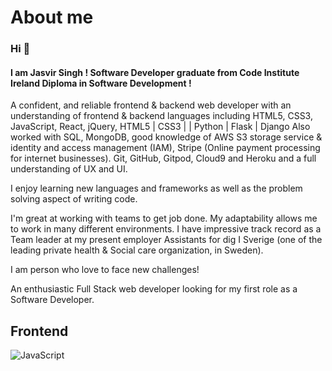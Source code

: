 # About me

### Hi 👋

#### I am Jasvir Singh ! Software Developer graduate from Code Institute Ireland Diploma in Software Development !


A confident, and reliable frontend & backend web developer with an understanding of frontend & backend languages including HTML5, CSS3, JavaScript, React, jQuery, HTML5 | CSS3 |  | Python | Flask | Django Also worked with SQL, MongoDB, good knowledge of AWS S3 storage service & identity and access management (IAM), Stripe (Online payment processing for internet businesses). Git, GitHub, Gitpod, Cloud9 and Heroku and a full understanding of UX and UI.

 I enjoy learning new languages and frameworks as well as the problem solving aspect of writing code.

 I'm great at working with teams to get job done. My adaptability allows me to work in many different environments. I have impressive track record as a Team leader at my present employer Assistants for dig I Sverige (one of the leading private health & Social care organization, in Sweden).

 I am person who love to face new challenges!

An enthusiastic Full Stack web developer looking for my first role as a Software Developer.


## Frontend

![JavaScript]()

<!--
**jas-sin82/jas-sin82** is a ✨ _special_ ✨ repository because its `README.md` (this file) appears on your GitHub profile.

Here are some ideas to get you started:

- 🔭 I’m currently working on ...
- 🌱 I’m currently learning ...
- 👯 I’m looking to collaborate on ...
- 🤔 I’m looking for help with ...
- 💬 Ask me about ...
- 📫 How to reach me: ...
- 😄 Pronouns: ...
- ⚡ Fun fact: ...
-->
